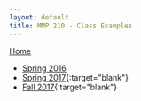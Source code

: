 ```yaml
---
layout: default
title: MMP 210 - Class Examples
---
```

[Home](../)
- [Spring 2016](s16/)
- [Spring 2017](s17/){:target="blank"}
- [Fall 2017](f17){:target="blank"}